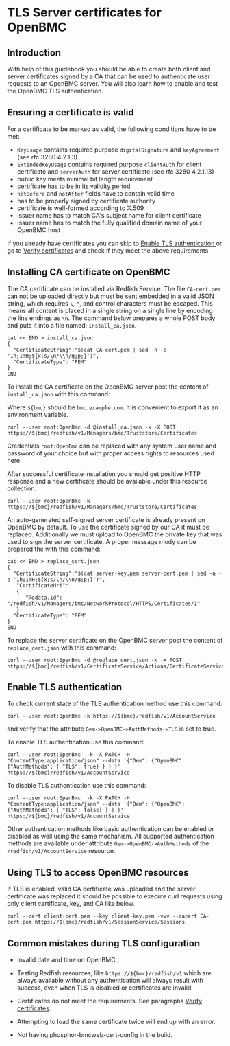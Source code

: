 # TLS Server certificates for OpenBMC

## Introduction
With help of this guidebook you should be able to create both client and
server certificates signed by a CA that can be used to authenticate user
requests to an OpenBMC server. You will also learn how to enable and test
the OpenBMC TLS authentication.

## Ensuring a certificate is valid
For a certificate to be marked as valid, the following conditions have to be met:

* `KeyUsage` contains required purpose `digitalSignature` and `keyAgreement`
(see rfc 3280 4.2.1.3)
* `ExtendedKeyUsage` contains required purpose `clientAuth` for client
certificate and `serverAuth` for server certificate (see rfc 3280 4.2.1.13)
* public key meets minimal bit length requirement
* certificate has to be in its validity period
* `notBefore` and `notAfter` fields have to contain valid time
* has to be properly signed by certificate authority
* certificate is well-formed according to X.509
* issuer name has to match CA's subject name for client certificate
* issuer name has to match the fully qualified domain name of your OpenBMC
host

If you already have certificates you can skip to [Enable TLS authentication
](#Enable-TLS-authentication) or go to [Verify certificates](#Verify-certificates)
and check if they meet the above requirements.


## Installing CA certificate on OpenBMC

The CA certificate can be installed via Redfish Service. The file `CA-cert.pem`
can not be uploaded directly but must be sent embedded in a valid JSON
string, which requires `\`, `"`, and control characters must be escaped.
This means all content is placed in a single string on a single line by
encoding the line endings as `\n`. The command below prepares a whole POST
body and puts it into a file named: `install_ca.json`.

```
cat << END > install_ca.json
{
  "CertificateString":"$(cat CA-cert.pem | sed -n -e '1h;1!H;${x;s/\n/\\n/g;p;}')",
  "CertificateType": "PEM"
}
END
```

To install the CA certificate on the OpenBMC server post the content of
`install_ca.json` with this command:

Where `${bmc}` should be `bmc.example.com`. It is convenient to export it
as an environment variable.

```
curl --user root:0penBmc -d @install_ca.json -k -X POST https://${bmc}/redfish/v1/Managers/bmc/Truststore/Certificates

```

Credentials `root:0penBmc` can be replaced with any system user name and
password of your choice but with proper access rights to resources used here.


After successful certificate installation you should get positive HTTP
response and a new certificate should be available under this resource
collection.
```
curl --user root:0penBmc -k https://${bmc}/redfish/v1/Managers/bmc/Truststore/Certificates

```

An auto-generated self-signed server certificate is already present on
OpenBMC by default. To use the certificate signed by our CA it must be
replaced. Additionally we must upload to OpenBMC the private key that was
used to sign the server certificate. A proper message mody can be prepared
the with this command:

```
cat << END > replace_cert.json
{
  "CertificateString":"$(cat server-key.pem server-cert.pem | sed -n -e '1h;1!H;${x;s/\n/\\n/g;p;}')",
   "CertificateUri":
   {
      "@odata.id": "/redfish/v1/Managers/bmc/NetworkProtocol/HTTPS/Certificates/1"
   },
  "CertificateType": "PEM"
}
END
```

To replace the server certificate on the OpenBMC server post the content of
`replace_cert.json` with this command:

```
curl --user root:0penBmc -d @replace_cert.json -k -X POST https://${bmc}/redfish/v1/CertificateService/Actions/CertificateService.ReplaceCertificate/

```

## Enable TLS authentication

To check current state of the TLS authentication method use this command:

```
curl --user root:0penBmc -k https://${bmc}/redfish/v1/AccountService
```
and verify that the attribute `Oem->OpenBMC->AuthMethods->TLS` is set to true.

To enable TLS authentication use this command:

```
curl --user root:0penBmc  -k -X PATCH -H "ContentType:application/json" --data '{"Oem": {"OpenBMC": {"AuthMethods": { "TLS": true} } } }' https://${bmc}/redfish/v1/AccountService
```

To disable TLS authentication use this command:

```
curl --user root:0penBmc  -k -X PATCH -H "ContentType:application/json" --data '{"Oem": {"OpenBMC": {"AuthMethods": { "TLS": false} } } }' https://${bmc}/redfish/v1/AccountService
```

Other authentication methods like basic authentication can be enabled or
disabled as well using the same mechanism. All supported authentication
methods are available under attribute `Oem->OpenBMC->AuthMethods` of the
`/redfish/v1/AccountService` resource.

## Using TLS to access OpenBMC resources

If TLS is enabled, valid CA certificate was uploaded and the server
certificate was replaced it should be possible to execute curl requests
using only client certificate, key, and CA like below.

```
curl --cert client-cert.pem --key client-key.pem -vvv --cacert CA-cert.pem https://${bmc}/redfish/v1/SessionService/Sessions
```
## Common mistakes during TLS configuration

* Invalid date and time on OpenBMC,

* Testing Redfish resources, like `https://${bmc}/redfish/v1` which are
always available without any authentication will always result with success,
even when TLS is disabled or certificates are invalid.

* Certificates do not meet the requirements. See paragraphs
[Verify certificates](#Verify-certificates).

* Attempting to load the same certificate twice will end up with an error.

* Not having phosphor-bmcweb-cert-config in the build.
